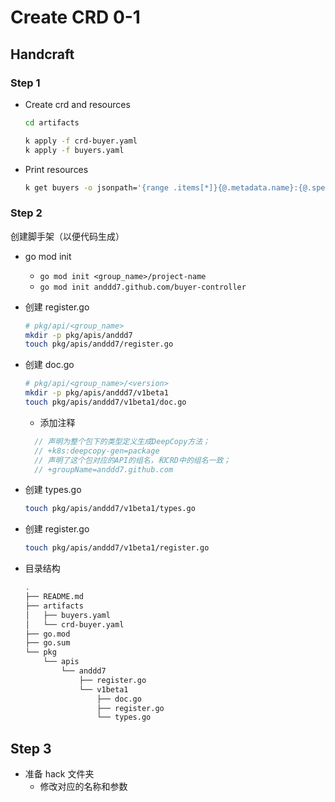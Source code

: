 # Create CRD 0-1

## Handcraft

### Step 1

- Create crd and resources

    ```sh
    cd artifacts

    k apply -f crd-buyer.yaml
    k apply -f buyers.yaml
    ```

- Print resources

    ```sh
    k get buyers -o jsonpath='{range .items[*]}{@.metadata.name}:{@.spec.name}{"\n"}{end}'
    ```

### Step 2

创建脚手架（以便代码生成）

- go mod init
  - `go mod init <group_name>/project-name`
  - `go mod init anddd7.github.com/buyer-controller`
- 创建 register.go

    ```sh
    # pkg/api/<group_name>
    mkdir -p pkg/apis/anddd7
    touch pkg/apis/anddd7/register.go
    ```

- 创建 doc.go

    ```sh
    # pkg/api/<group_name>/<version>
    mkdir -p pkg/apis/anddd7/v1beta1
    touch pkg/apis/anddd7/v1beta1/doc.go
    ```

  - 添加注释
  
  ```go
    // 声明为整个包下的类型定义生成DeepCopy方法；
    // +k8s:deepcopy-gen=package 
    // 声明了这个包对应的API的组名，和CRD中的组名一致；
    // +groupName=anddd7.github.com
  ```

- 创建 types.go

    ```sh
    touch pkg/apis/anddd7/v1beta1/types.go
    ```

- 创建 register.go

    ```sh
    touch pkg/apis/anddd7/v1beta1/register.go
    ```

- 目录结构
  
  ```sh
  .
  ├── README.md
  ├── artifacts
  │   ├── buyers.yaml
  │   └── crd-buyer.yaml
  ├── go.mod
  ├── go.sum
  └── pkg
      └── apis
          └── anddd7
              ├── register.go
              └── v1beta1
                  ├── doc.go
                  ├── register.go
                  └── types.go
  ```

## Step 3

- 准备 hack 文件夹
  - 修改对应的名称和参数